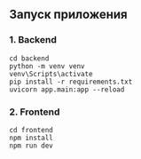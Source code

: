 ## Запуск приложения

### 1. Backend

```
cd backend
python -m venv venv
venv\Scripts\activate
pip install -r requirements.txt
uvicorn app.main:app --reload
```

### 2. Frontend

```
cd frontend
npm install
npm run dev
```
